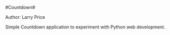 
#Countdown#

Author: Larry Price

Simple Countdown application to experiment with Python web development.
